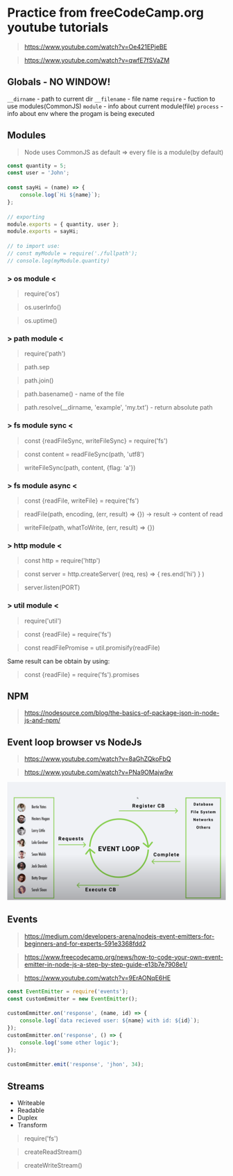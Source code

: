 # Practice from freeCodeCamp.org youtube tutorials

> https://www.youtube.com/watch?v=Oe421EPjeBE

> https://www.youtube.com/watch?v=qwfE7fSVaZM

## Globals - NO WINDOW!

`__dirname` - path to current dir
`__filename` - file name
`require` - fuction to use modules(CommonJS)
`module` - info about current module(file)
`process` - info about env where the progam is being executed

## Modules

> Node uses CommonJS as default => every file is a module(by default)

```javascript
const quantity = 5;
const user = 'John';

const sayHi = (name) => {
    console.log(`Hi ${name}`);
};

// exporting
module.exports = { quantity, user };
module.exports = sayHi;

// to import use:
// const myModule = require('./fullpath');
// console.log(myModule.quantity)
```

### > os module <

> require('os')

> os.userInfo()

> os.uptime()

### > path module <

> require('path')

> path.sep

> path.join()

> path.basename() - name of the file

> path.resolve(\_\_dirname, 'example', 'my.txt') - return absolute path

### > fs module sync <

> const {readFileSync, writeFileSync} = require('fs')

> const content = readFileSync(path, 'utf8')

> writeFileSync(path, content, {flag: 'a'})

### > fs module async <

> const {readFile, writeFile} = require('fs')

> readFile(path, encoding, (err, result) => {}) -> result -> content of read

> writeFile(path, whatToWrite, (err, result) => {})

### > http module <

> const http = require('http')

> const server = http.createServer( (req, res) => { res.end('hi') } )

> server.listen(PORT)

### > util module <

> require('util')

> const {readFile} = require('fs')

> const readFilePromise = util.promisify(readFile)

Same result can be obtain by using:

> const {readFile} = require('fs').promises

## NPM

> https://nodesource.com/blog/the-basics-of-package-json-in-node-js-and-npm/

## Event loop browser vs NodeJs

> https://www.youtube.com/watch?v=8aGhZQkoFbQ

> https://www.youtube.com/watch?v=PNa9OMajw9w

![NodeJS Event Loop](EventLoopNodeJS.png)

## Events

> https://medium.com/developers-arena/nodejs-event-emitters-for-beginners-and-for-experts-591e3368fdd2

> https://www.freecodecamp.org/news/how-to-code-your-own-event-emitter-in-node-js-a-step-by-step-guide-e13b7e7908e1/

> https://www.youtube.com/watch?v=9ErAONqE6HE

```javascript
const EventEmitter = require('events');
const customEmmitter = new EventEmitter();

customEmmitter.on('response', (name, id) => {
    console.log(`data recieved user: ${name} with id: ${id}`);
});
customEmmitter.on('response', () => {
    console.log('some other logic');
});

customEmmitter.emit('response', 'jhon', 34);
```

## Streams

-   Writeable
-   Readable
-   Duplex
-   Transform

> require('fs')

> createReadStream()

> createWriteStream()
